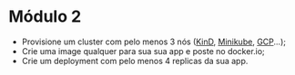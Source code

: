  # Módulo 2

- Provisione um cluster com pelo menos 3 nós ([KinD](https://kind.sigs.k8s.io/), [Minikube](https://minikube.sigs.k8s.io/), [GCP](https://cloud.google.com/)...);
- Crie uma image qualquer para sua sua app e poste no docker.io;
- Crie um deployment com pelo menos 4 replicas da sua app.

